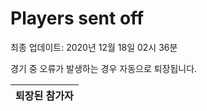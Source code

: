 # Players sent off
최종 업데이트: 2020년 12월 18일 02시 36분


경기 중 오류가 발생하는 경우 자동으로 퇴장됩니다.


| 퇴장된 참가자 |
|:---:|